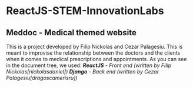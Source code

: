 # ReactJS-STEM-InnovationLabs
## Meddoc - Medical themed website
This is a project developed by Filip Nickolas and Cezar Palagesiu. This is meant to improvise the relationship between the doctors and the clients when it comes to medical prescriptions and appointments.
As you can see in the document tree, we used:
***ReactJS*** - *Front end (written by Filip Nickolas[nickolasdaniel])*
***Django*** - *Back end (written by Cezar Palagesiu[dragoscamerisru])*
